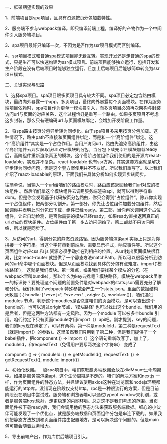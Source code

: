 一、框架期望实现的效果

1、前端项目是spa项目，且具有资源按页分包加载特性。

2、服务端不参与webpack编译。即只编译前端工程，编译好的产物作为一个中间件引入服务端项目。

3、spa项目最好只编译一次，不因为是否作为ssr项目模式而区别编译。

4、ssr项目模式和普通spa模式项目能无缝互转。实现开发还是走普通的spa的模式，只是生产可以快速构建为ssr模式项目。前端项目能够独立运行，包括开发和生产阶段在没有后端项目时能够独立运行。且加上后端项目后能够简单转变为ssr项目模式。

二、关键实现与思路

1、选择spa项目。spa项目跟多页项目具有较大不同。spa项目必定包含路由模块，最终向外暴露一个app。多页项目，最终向外暴露每个页面模块。在作为服务端项目依赖时，spa项目作为更单一模块被引入，而多页项目必须再次架构与封装访问url与页面的对应关系，这个过程恰好是重写一个路由。如果多页项目不考虑这步封装，那么只有硬编码url 与页面模块绑定，会增加开发阶段工作量。

2、将spa路由按页分包异步转为同步化。由于spa项目多采用按页分包加载。这种情况下，路由path不直接和页面组件绑定，而是和一个“高阶组件”绑定。这个“高阶组件“其实是一个占位作用。当用户访问url，路由先渲染高阶组件，由这个高阶组件去异步获取该url对应模块的分包。当分包下载完毕且模块加载ready后，高阶组件重新渲染真正的模块。这个高阶占位组件我们使用的是开源库react-loadable，实现并不复杂。react-loadable 也有ssr方案，其实这套方案就是解决异步转为同步问题，但是这个套方案使用并不不友好。所以我们重写了。以上我们介绍了react-loadable的原理，下面我们来具体分析如何实现异步转同步。

往简单说，当输入一个url给咱们的路由模块时，路由应该返回给我们url对应的模块组件 。然后咱们拿这个模块组件去调用服务端渲染api，就可以得到字符串dom。但是你会发现基于代码按页分包路由，你只会得到“占位组件“。除非你实现一个占位组件，把两部分切割开。第一部分，你先让占位组件加载分包组件，然后回调你并表明此时分包已下载，组件已经ready。第二部，当你再次调用这个占位组件，让它自动检测，是否你需要的模块已经ready，如果ready直接返回真正的url对应的模块组件。占位组件由于第一步去访问网络了，第二部就不用访问网络，所以就是同步了。

3、从访问的url，得到分包的静态资源路径。因为服务端渲染api 实际上只是为你拼接一个字符串。当这个字符串到前端后，需要显示样式，响应事件等。所以这个页面组件对应css 和 js 资源必须手动挂在到相应的位置。从url找出页面模块很容易，比如react-router 就提供了一个静态方法matchPath，所以可以很容分析到访问的url命中哪个页面模块。但是从页面模块找到具体的分包有点难度。import\('模块路径‘\)， 这就是我们模块。第一难点，如果我们要找某个模块的分包（在webpack里叫bundle），那以什么为key去找呢？模块路径，模块在webpack里唯一的标识符？要处理这个问题的前置条件是对webpack的stats.json需要充分了解和分析。我们利用了webpack 特殊参数会产生一个stats.json。里面的数据结构大致是 \[ { bundle: \["xxxx.js",  "xxx.css"\], origin: {}, modules:\[\]\]，咱们通过modules 节点，判断这个moudles是否包含咱们的页面模块，是可以查出这个bundle的。也可以通过origin节点，'模块路径‘ 也可以找出这个bundle。我们用的是后者，但是这两种方法都有一定风险。因为一个module 可以被多个bundle 引用。咱们约定下只有页面module才用import（）api吧。刚才提到，key的问题，我们的key现在确定了，可以有两种。第一种是moduleId，第二种是requestText（就是import\(）的参数\)。这里虽然我们只用到了第二种，但是我们提供了一个babel插件，把component:\(\) =&gt; import（）这个语句重新改写了，加上了，moduleId，和requestText（免得用户要写两次这个字符串） 变成了

componet: \(\) =&gt; {  moduleId: \(\) =&gt; getMoudleId\(\), requestText: \(\) =&gt; getRequestText\(\), module: import\(\)}

4、初始化数据。一般spa项目中，咱们获取服务端数据会放在didMount生命周期中。如果是服务端渲染api，这个生命周期是不走的。咱们的解决方案和nextjs 一样，作为页面组件的静态方法，并且建议使用axios这种在浏览器和nodejs环境都能运行的http库。没错现在阶段仅支持http。rpc是一种很流行的方案，但是目前阶段没在项目中尝试过。服务端和浏览器端可以通过typeof window来判别，或者是服务端host映射，走更稳定的内网环境。总之这不是我们考虑的范围。当页面组件被下载ready后，我们会调用他的静态方法来获取服务端数据。细心的小伙伴可能发现了一个优化点，就是服务端数据和页面组件分包是串连下载的。如果我们把静态方法放到和页面组件路由配置地方，是可以解决这个问题的。但是main包可能会随着业务增大。

5、导出前端产出，作为库供后端项目引入。

